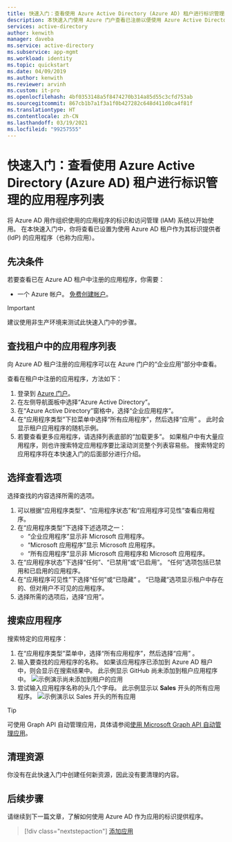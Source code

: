 ```yaml
---
title: 快速入门：查看使用 Azure Active Directory (Azure AD) 租户进行标识管理的应用程序列表
description: 本快速入门使用 Azure 门户查看已注册以便使用 Azure Active Directory (Azure AD) 租户进行标识管理的应用程序列表。
services: active-directory
author: kenwith
manager: daveba
ms.service: active-directory
ms.subservice: app-mgmt
ms.workload: identity
ms.topic: quickstart
ms.date: 04/09/2019
ms.author: kenwith
ms.reviewer: arvinh
ms.custom: it-pro
ms.openlocfilehash: 4bf0353148a5f8474270b314a85d55c3cfd753ab
ms.sourcegitcommit: 867cb1b7a1f3a1f0b427282c648d411d0ca4f81f
ms.translationtype: HT
ms.contentlocale: zh-CN
ms.lasthandoff: 03/19/2021
ms.locfileid: "99257555"
---
```

# <a name="quickstart-view-the-list-of-applications-that-are-using-your-azure-active-directory-azure-ad-tenant-for-identity-management"></a>快速入门：查看使用 Azure Active Directory (Azure AD) 租户进行标识管理的应用程序列表

将 Azure AD 用作组织使用的应用程序的标识和访问管理 (IAM) 系统以开始使用。 在本快速入门中，你将查看已设置为使用 Azure AD 租户作为其标识提供者 (IdP) 的应用程序（也称为应用）。

## <a name="prerequisites"></a>先决条件

若要查看已在 Azure AD 租户中注册的应用程序，你需要：

- 一个 Azure 帐户。 [免费创建帐户](https://azure.microsoft.com/free/?WT.mc_id=A261C142F)。

>[!IMPORTANT]
>建议使用非生产环境来测试此快速入门中的步骤。

## <a name="find-the-list-of-applications-in-your-tenant"></a>查找租户中的应用程序列表

向 Azure AD 租户注册的应用程序可以在 Azure 门户的“企业应用”部分中查看。

查看在租户中注册的应用程序，方法如下：

1. 登录到 [Azure 门户](https://portal.azure.com)。
2. 在左侧导航面板中选择“Azure Active Directory”。
3. 在“Azure Active Directory”窗格中，选择“企业应用程序”。 
4. 在“应用程序类型”下拉菜单中选择“所有应用程序”，然后选择“应用”  。 此时会显示租户应用程序的随机示例。
5. 若要查看更多应用程序，请选择列表底部的“加载更多”。 如果租户中有大量应用程序，则也许搜索特定应用程序要比滚动浏览整个列表容易些。 搜索特定的应用程序将在本快速入门的后面部分进行介绍。

## <a name="select-viewing-options"></a>选择查看选项

选择查找的内容选择所需的选项。

1. 可以根据“应用程序类型”、“应用程序状态”和“应用程序可见性”查看应用程序。  
2. 在“应用程序类型”下选择下述选项之一：
    - “企业应用程序”显示非 Microsoft 应用程序。
    - “Microsoft 应用程序”显示 Microsoft 应用程序。
    - “所有应用程序”显示非 Microsoft 应用程序和 Microsoft 应用程序。
3. 在“应用程序状态”下选择“任何”、“已禁用”或“已启用”。    “任何”选项包括已禁用和已启用的应用程序。
4. 在“应用程序可见性”下选择“任何”或“已隐藏”  。 “已隐藏”选项显示租户中存在的、但对用户不可见的应用程序。
5. 选择所需的选项后，选择“应用”。

## <a name="search-for-an-application"></a>搜索应用程序

搜索特定的应用程序：

1. 在“应用程序类型”菜单中，选择“所有应用程序”，然后选择“应用”  。
2. 输入要查找的应用程序的名称。 如果该应用程序已添加到 Azure AD 租户中，则会显示在搜索结果中。 此示例显示 GitHub 尚未添加到租户应用程序中。
    ![示例演示尚未添加到租户的应用](media/view-applications-portal/search-for-tenant-application.png)
3. 尝试输入应用程序名称的头几个字母。 此示例显示以 **Sales** 开头的所有应用程序。
    ![示例演示以 Sales 开头的所有应用](media/view-applications-portal/search-by-prefix.png)


> [!TIP]
> 可使用 Graph API 自动管理应用，具体请参阅[使用 Microsoft Graph API 自动管理应用](/graph/application-saml-sso-configure-api)。


## <a name="clean-up-resources"></a>清理资源

你没有在此快速入门中创建任何新资源，因此没有要清理的内容。

## <a name="next-steps"></a>后续步骤

请继续到下一篇文章，了解如何使用 Azure AD 作为应用的标识提供程序。
> [!div class="nextstepaction"]
> [添加应用](add-application-portal.md)